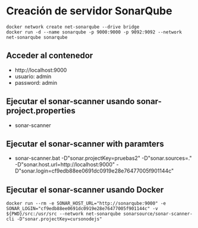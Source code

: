 # Creación de servidor SonarQube

```
docker network create net-sonarqube --drive bridge
docker run -d --name sonarqube -p 9000:9000 -p 9092:9092 --network net-sonarqube sonarqube
```

## Acceder al contenedor

- http://localhost:9000
- usuario: admin
- password: admin

## Ejecutar el sonar-scanner usando sonar-project.properties

- sonar-scanner

## Ejecutar el sonar-scanner with paramters

- sonar-scanner.bat -D"sonar.projectKey=pruebas2" -D"sonar.sources=." -D"sonar.host.url=http://localhost:9000" -D"sonar.login=cf9edb88ee0691dc0919e28e76477005f901144c"

## Ejecutar el sonar-scanner usando Docker

```
docker run --rm -e SONAR_HOST_URL="http://sonarqube:9000" -e SONAR_LOGIN="cf9edb88ee0691dc0919e28e76477005f901144c" -v ${PWD}/src:/usr/src --network net-sonarqube sonarsource/sonar-scanner-cli -D"sonar.projectKey=cursonodejs"
```
